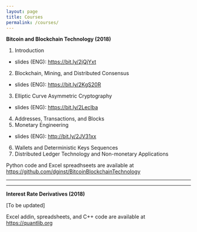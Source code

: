 ```yaml
---
layout: page
title: Courses
permalink: /courses/
---
```


**Bitcoin and Blockchain Technology (2018)**
1. Introduction
  * slides (ENG): <https://bit.ly/2jQjYxt>
2. Blockchain, Mining, and Distributed Consensus
  * slides (ENG): <https://bit.ly/2KgS20R>
3. Elliptic Curve Asymmetric Cryptography
  * slides (ENG): <https://bit.ly/2LecIba>
4. Addresses, Transactions, and Blocks
5. Monetary Engineering
  * slides (ENG): <http://bit.ly/2JV31xx>
6. Wallets and Deterministic Keys Sequences
7. Distributed Ledger Technology and Non-monetary Applications

Python code and Excel spreadhseets are available at <https://github.com/dginst/BitcoinBlockchainTechnology>

---

---

**Interest Rate Derivatives (2018)**

[To be updated]

Excel addin, spreadsheets, and C++ code are available at <https://quantlib.org>
